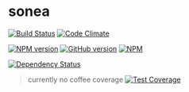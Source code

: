 sonea
=====

[![Build Status](https://travis-ci.org/Naxmeify/sonea.svg?branch=master)](https://travis-ci.org/Naxmeify/sonea)
[![Code Climate](https://codeclimate.com/github/Naxmeify/sonea.png)](https://codeclimate.com/github/Naxmeify/sonea)


[![NPM version](https://badge.fury.io/js/sonea.svg)](http://badge.fury.io/js/sonea)
[![GitHub version](https://badge.fury.io/gh/Naxmeify%2Fsonea.svg)](http://badge.fury.io/gh/Naxmeify%2Fsonea)
[![NPM](https://nodei.co/npm/sonea.png?downloads=true&stars=true)](https://nodei.co/npm/sonea/)

[![Dependency Status](https://gemnasium.com/Naxmeify/sonea.svg)](https://gemnasium.com/Naxmeify/sonea)

> currently no coffee coverage [![Test Coverage](https://codeclimate.com/github/Naxmeify/sonea/badges/coverage.svg)](https://codeclimate.com/github/Naxmeify/sonea)

